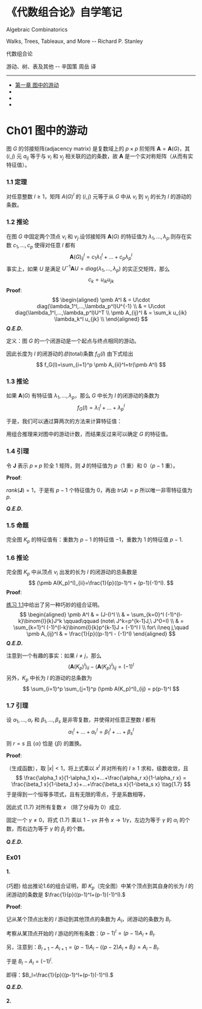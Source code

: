 # 《代数组合论》自学笔记

Algebraic Combinatorics

Walks, Trees, Tableaux, and More     --  Richard P. Stanley

代数组合论

游动、树、表及其他                     --  辛国策 周岳 译

-----



- [第一章 图中的游动](#1)
- [](#)
- [](#)
- [](#)





<a id="1"></a>

# Ch01 图中的游动

图 $G$ 的邻接矩阵(adjacency matrix) 是复数域上的 $p\times p$ 阶矩阵 $\pmb A= \pmb A(G)$，其 $(i,j)$ 元 $a_{ij}$ 等于与 $v_i$ 和 $v_j$ 相关联的边的条数，故 $\pmb A$ 是一个实对称矩阵（从而有实特征值）。

<a id="1.1"></a>

### 1.1 定理

对任意整数 $l\ge 1$，矩阵 $A(G)^l$ 的 $(i,j)$ 元等于从 $G$ 中从 $v_i$ 到 $v_j$ 的长为 $l$ 的游动的条数。



<a id="1.2"></a>

### 1.2 推论

在图 $G$ 中固定两个顶点 $v_i$ 和 $v_j$.设邻接矩阵 $\pmb A(G)$ 的特征值为 $\lambda_1,...,\lambda_p$.则存在实数 $c_1,...,c_p$ 使得对任意 $l$ 都有
$$
\pmb A(G)^l_{ij}=c_1\lambda_1^l+...+c_p\lambda_p^l
$$
事实上，如果 $U$ 是满足 $U^{-1}\pmb AU=diag(\lambda_1,...,\lambda_p)$ 的实正交矩阵，那么
$$
c_k=u_{ik}u_{jk}
$$
**Proof**:
$$
\begin{aligned}
\pmb A^l
& = U\cdot diag(\lambda_1^l,...,\lambda_p^l)U^{-1} \\
& = U\cdot diag(\lambda_1^l,...,\lambda_p^l)U^T    \\
\pmb A_{ij}^l & = \sum_k u_{ik} \lambda_k^l u_{jk} \\
\end{aligned}
$$
**$Q.E.D.$**



定义：图 $G$ 的一个闭游动是一个起点与终点相同的游动。

因此长度为 $l$ 的闭游动的*总*(total)条数 $f_G(l)$ 由下式给出
$$
f_G(l)=\sum_{i=1}^p \pmb A_{ii}^l=tr(\pmb A^l)
$$


<a id="1.3"></a>

### 1.3 推论

如果 $\pmb A(G)$ 有特征值 $\lambda_1,...,\lambda_p$，那么 $G$ 中长为 $l$ 的闭游动的条数为
$$
f_G(l)=\lambda_1^l+...+\lambda_p^l
$$


于是，我们可以通过算两次的方法来计算特征值：

用组合推理来对图中的游动计数，而结果反过来可以确定 $G$ 的特征值。



<a id="1.4"></a>

### 1.4 引理

令 $\pmb J$ 表示 $p\times p$ 阶全 $1$ 矩阵，则 $\pmb J$ 的特征值为 $p$（$1$ 重）和 $0$（$p-1$ 重）。

**Proof**:

$rank(\pmb J)=1$，于是有 $p-1$ 个特征值为 $0$，再由 $tr(\pmb J)=p$ 所以唯一非零特征值为 $p$.

**$Q.E.D.$**



<a id="1.5"></a>

### 1.5 命题

完全图 $K_p$ 的特征值有：重数为 $p-1$ 的特征值 $-1$，重数为 $1$ 的特征值 $p-1$.



<a id="1.6"></a>

### 1.6 推论

完全图 $K_p$ 中从顶点 $v_i$ 出发的长为 $l$ 的闭游动的总条数是
$$
(\pmb A(K_p)^l)_{ii}=\frac{1}{p}((p-1)^l + (p-1)(-1)^l).
$$
**Proof**:

[练习 1.1](#ex1.1)中给出了另一种巧妙的组合证明。
$$
\begin{aligned}
\pmb A^l
& = (J-I)^l \\
& = \sum_{k=0}^l (-1)^{l-k}\binom{l}{k}J^k \qquad\qquad (note\ J^k=p^{k-1}J,\ J^0=I) \\
& = \sum_{k=1}^l (-1)^{l-k}\binom{l}{k}p^{k-1}J + (-1)^l I \\
for\ i\neq j,\quad \pmb A_{ij}^l & = \frac{1}{p}((p-1)^l - (-1)^l)
\end{aligned}
$$
**$Q.E.D.$**

注意到一个有趣的事实：如果 $i \neq j$，那么
$$
(\pmb A(K_p)^l)_{ii} - (\pmb A(K_p)^l)_{ij} = (-1)^l
$$
另外，$K_p$ 中长为 $l$ 的游动的总条数为
$$
\sum_{i=1}^p \sum_{j=1}^p (\pmb A(K_p)^l)_{ij} = p(p-1)^l
$$
<a id="1.7"></a>

### 1.7 引理

设 $\alpha_1,...,\alpha_r$ 和 $\beta_1,...,\beta_s$ 是非零复数，并使得对任意正整数 $l$ 都有
$$
\alpha_1^l+...+\alpha_r^l=\beta_1^l+...+\beta_s^l
$$
则 $r=s$ 且 $\{\alpha\}$ 恰是 $\{\beta\}$ 的置换。

**Proof**:

（生成函数），取 $|x|<1$，将上式乘以 $x^l$ 并对所有的 $l\ge 1$ 求和，级数收敛，且
$$
\frac{\alpha_1 x}{1-\alpha_1 x}+...+\frac{\alpha_r x}{1-\alpha_r x} = \frac{\beta_1 x}{1-\beta_1 x}+...+\frac{\beta_s x}{1-\beta_s x}  \tag{1.7}
$$
于是得到一个恒等多项式，且有无限的零点，于是系数相等，

因此式 $(1.7)$ 对所有复数 $x$ （除了分母为 $0$）成立.

固定一个 $\gamma\neq 0$，将式 $(1.7)$ 乘以 $1-\gamma x$ 并令 $x\to 1/\gamma$，左边为等于 $\gamma$ 的 $\alpha_i$ 的个数，而右边为等于 $\gamma$ 的 $\beta_j$ 的个数。

**$Q.E.D.$**



<a id="ex1.1"></a>

### Ex01

#### 1.

(巧题) 给出推论1.6的组合证明，即 $K_p$（完全图）中某个顶点到其自身的长为 $l$ 的闭游动的条数是 $\frac{1}{p}((p-1)^l+(p-1)(-1)^l).$

**Proof**:

记从某个顶点出发的 $l$ 游动到其他顶点的条数为 $A_l$，闭游动的条数为 $B_l$.

考察从某顶点开始的 $l$ 游动的所有条数：$(p-1)^l=(p-1)A_l+B_l.$

另，注意到：$B_{l+1}-A_{l+1}=(p-1)A_l-((p-2)A_l+B_l)=A_l-B_l.$

于是 $B_l-A_l=(-1)^l.$ 

即得：$B_l=\frac{1}{p}((p-1)^l+(p-1)(-1)^l).$

**$Q.E.D.$**



#### 2.





